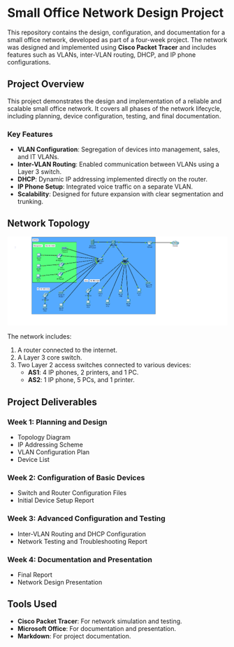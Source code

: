 # Small Office Network Design Project

This repository contains the design, configuration, and documentation for a small office network, developed as part of a four-week project. The network was designed and implemented using **Cisco Packet Tracer** and includes features such as VLANs, inter-VLAN routing, DHCP, and IP phone configurations.

## Project Overview

This project demonstrates the design and implementation of a reliable and scalable small office network. It covers all phases of the network lifecycle, including planning, device configuration, testing, and final documentation.

### Key Features
- **VLAN Configuration**: Segregation of devices into management, sales, and IT VLANs.
- **Inter-VLAN Routing**: Enabled communication between VLANs using a Layer 3 switch.
- **DHCP**: Dynamic IP addressing implemented directly on the router.
- **IP Phone Setup**: Integrated voice traffic on a separate VLAN.
- **Scalability**: Designed for future expansion with clear segmentation and trunking.

## Network Topology

![Topology Diagram](https://github.com/youssefescobar/ccna-project/blob/main/DY.png)

The network includes:
1. A router connected to the internet.
2. A Layer 3 core switch.
3. Two Layer 2 access switches connected to various devices:
   - **AS1**: 4 IP phones, 2 printers, and 1 PC.
   - **AS2**: 1 IP phone, 5 PCs, and 1 printer.

## Project Deliverables

### Week 1: Planning and Design
- Topology Diagram
- IP Addressing Scheme
- VLAN Configuration Plan
- Device List

### Week 2: Configuration of Basic Devices
- Switch and Router Configuration Files
- Initial Device Setup Report

### Week 3: Advanced Configuration and Testing
- Inter-VLAN Routing and DHCP Configuration
- Network Testing and Troubleshooting Report

### Week 4: Documentation and Presentation
- Final Report
- Network Design Presentation

## Tools Used
- **Cisco Packet Tracer**: For network simulation and testing.
- **Microsoft Office**: For documentation and presentation.
- **Markdown**: For project documentation.
